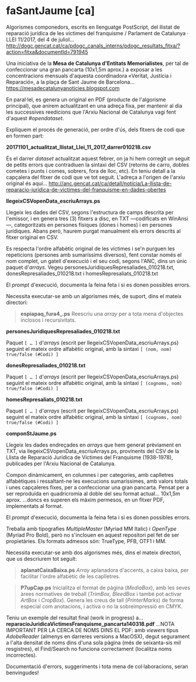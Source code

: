 # faSantJaume [ca]
Algorismes componedors, escrits en llenguatge PostScript, del llistat de reparació jurídica de les víctimes del franquisme / Parlament de Catalunya · LLEI 11/2017, del 4 de juliol… http://dogc.gencat.cat/ca/pdogc_canals_interns/pdogc_resultats_fitxa/?action=fitxa&documentId=791945

Una iniciativa de la **Mesa de Catalunya d'Entitats Memorialistes**, per tal de confeccionar una gran pancarta (10x1,5m aprox.) a exposar a les concentracions mensuals d'aquesta coordinadora «Veritat, Justícia i Reparació», a la plaça de Sant Jaume de Barcelona… https://mesadecatalunyanoticies.blogspot.com

En paral·lel, es genera un original en PDF (producte de l'algorisme principal), que anirem actualitzant en una adreça fixa, per mantenir al dia les successives reedicions que l'Arxiu Nacional de Catalunya vagi fent d'aquest *#opendataset*.

Expliquem el procés de generació, per ordre d'ús, dels fitxers de codi que en formen part:

**20171101_actualitzat_llistat_Llei_11_2017_darrer010218.csv**
 
És el darrer *dataset* actualitzat aquest febrer, on ja hi hem corregit un seguit de petits errors que contradiuen la sintaxi del CSV (retorns de carro, dobles cometes i punts i comes, sobrers, fora de lloc, etc). En teniu detall a la capçalera del fitxer de codi que ve tot seguit. L'adreça a l'origen de l'arxiu original és aquí… http://anc.gencat.cat/ca/detall/noticia/La-llista-de-reparacio-juridica-de-victimes-del-franquisme-en-dades-obertes

**llegeixCSVopenData_escriuArrays.ps**

Llegeix les dades del CSV, segons l'estructura de camps descrita per l'emissor, i en genera tres (3) fitxers a disc, en TXT —codificats en WinAnsi—, categoritzats en persones físiques (dones i homes) i en persones jurídiques. Abans però, haurem purgat manualment els errors descrits al fitxer original en CSV.

Es respecta l'ordre alfabètic original de les víctimes i se'n purguen les repeticions (persones amb sumaríssims diversos), fent constar només el nom complet, un gatell d'execució i el seu codi, segons l'ANC, dins un únic paquet d'*arrays*. Vegeu personesJuridiquesRepresaliades_010218.txt, donesRepresaliades_010218.txt i homesRepresaliats_010218.txt

El *prompt* d'execució, documenta la feina feta i si es donen possibles errors.

Necessita executar-se amb un algorismes més, de suport, dins el mateix directori:

> **espiapaq_fura4_.ps**
> Reescriu una *array* per a tota mena d'objectes inclosos i recursivitats.

**personesJuridiquesRepresaliades_010218.txt**

Paquet `[ … ]` d'*arrays* (escrit per llegeixCSVopenData_escriuArrays.ps) seguint el mateix ordre alfabètic original, amb la sintaxi `[ (nom, nom) true/false (#Codi) ]`

**donesRepresaliades_010218.txt**
 
Paquet `[ … ]` d'*arrays* (escrit per llegeixCSVopenData_escriuArrays.ps) seguint el mateix ordre alfabètic original, amb la sintaxi `[ (cognoms, nom) true/false (#Codi) ]`

**homesRepresaliats_010218.txt**

Paquet `[ … ]` d'*arrays* (escrit per llegeixCSVopenData_escriuArrays.ps) seguint el mateix ordre alfabètic original, amb la sintaxi `[ (cognoms, nom) true/false (#Codi) ]`

**componStJaume.ps**

Llegeix les dades endreçades en *arrays* que hem generat prèviament en TXT, via llegeixCSVopenData_escriuArrays.ps, provinents del CSV de la Llista de Reparació Jurídica de Víctimes del Franquisme (1938-1978), publicades per l'Arxiu Nacional de Catalunya.

Compon dinàmicament, en columnes i per categories, amb caplletres alfabètiques i ressaltant-ne les execucions sumaríssimes, amb valors totals i unes capçaleres fixes, per a confeccionar una gran pancarta. Pensat per a ser reproduïda en quadricromia al doble del seu format actual… 10x1,5m aprox. …doncs es superen els màxim permesos, en un fitxer PDF, implementats al format.

El *prompt* d'execució, documenta la feina feta i si es donen possibles errors.

Treballa amb tipografies *MultipleMaster* (Myriad MM Italic) i *OpenType* (Myriad Pro Bold), però no s'inclouen en aquest repositori pel fet de ser propietàries. Els formats admesos són: TrueType, PFB, OTF1 i MM.

Necessita executar-se amb dos algorismes més, dins el mateix directori, que us descriurem tot seguit:

> **aplanatCaixaBaixa.ps**
> *Array* aplanadora d'accents, a caixa baixa, per facilitar l'ordre alfabètic de les caplletres.

> **P7upCap.ps**
> Inicialitza el format de pàgina (*MediaBox*), amb les seves àrees normatives de treball (*TrimBox, BleedBox* i també pot activar *ArtBox* i *CropBox*). Genera les creus de tall (*PrinterMarks*) de forma especial com anotacions, i activa o no la sobreimpressió en CMYK.

Teniu un exemple del resultat final (work in progress) a…
**reparacioJuridicaVictimesFranquisme_pancarta140318.pdf**
…NOTA IMPORTANT PER LA CERCA DE NOMS DINS EL PDF: amb *viewers* tipus *AdobeReader* (almenys en darreres versions a MacOSX), degut segurament a l'alta densitat de noms dins d'una sola pàgina (més de seixanta-sis mil resgistres), el Find/Search no funciona correctament (localitza noms incorrectes).


Documentació d'errors, suggeriments i tota mena de col·laboracions, seran benvingudes!
